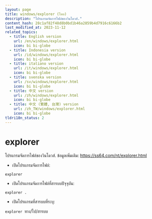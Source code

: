 ```yaml
---
layout: page
title: windows/explorer (ไทย)
description: "โปรแกรมจัดการไฟล์ของวินโดวส์."
content_hash: 28c1af82f48d8b0bd1b46a2859b4d7916c6166b2
last_modified_at: 2023-11-12
related_topics:
  - title: English version
    url: /en/windows/explorer.html
    icon: bi bi-globe
  - title: Indonesia version
    url: /id/windows/explorer.html
    icon: bi bi-globe
  - title: italiano version
    url: /it/windows/explorer.html
    icon: bi bi-globe
  - title: svenska version
    url: /sv/windows/explorer.html
    icon: bi bi-globe
  - title: 中文 version
    url: /zh/windows/explorer.html
    icon: bi bi-globe
  - title: 中文 (繁體, 台灣) version
    url: /zh_TW/windows/explorer.html
    icon: bi bi-globe
tldri18n_status: 2
---
```

# explorer

โปรแกรมจัดการไฟล์ของวินโดวส์.
ข้อมูลเพิ่มเติม: <https://ss64.com/nt/explorer.html>

- เปิดโปรแกรมจัดการไฟล์:

`explorer`

- เปิดโปรแกรมจัดการไฟล์ที่สารบบปัจุจุบัน:

`explorer .`

- เปิดโปรแกรมที่สารบบที่ระบุ:

`explorer `<span class="tldr-var badge badge-pill bg-dark-lm bg-white-dm text-white-lm text-dark-dm font-weight-bold">ทาง/ไป/สารบบ</span>
